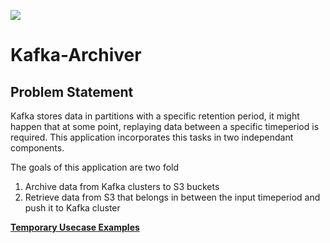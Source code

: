 ![](https://img.shields.io/badge/Made%20With-%20java-%23ED8B00.svg?style=for-the-badge&logo=java&logoColor=white)
# Kafka-Archiver
## Problem Statement
Kafka stores data in partitions with a specific retention period, it might happen that at some point, 
replaying data between a specific timeperiod is required. This application incorporates this tasks in
two independant components.

The goals of this application are two fold
1. Archive data from Kafka clusters to S3 buckets
2. Retrieve data from S3 that belongs in between the input timeperiod and push it to Kafka cluster



<b>[Temporary Usecase Examples](https://github.com/prabh1601/Kafka-Archiver/tree/LocalStorageBatching/src/main/java/com/prabh/CodeExamples)</b>
